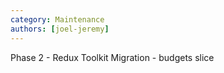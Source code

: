 ```yaml
---
category: Maintenance
authors: [joel-jeremy]
---
```


Phase 2 - Redux Toolkit Migration - budgets slice
